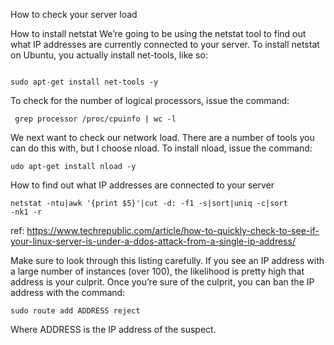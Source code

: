 How to check your server load

How to install netstat
We’re going to be using the netstat tool to find out what IP addresses are currently connected to your server. To install netstat on Ubuntu, you actually install net-tools, like so:

<code>
sudo apt-get install net-tools -y
</code>


To check for the number of logical processors, issue the command:

<code> grep processor /proc/cpuinfo | wc -l</code>

We next want to check our network load. There are a number of tools you can do this with, but I choose nload. To install nload, issue the command:

<code>udo apt-get install nload -y</code>

How to find out what IP addresses are connected to your server

<code>netstat -ntu|awk '{print $5}'|cut -d: -f1 -s|sort|uniq -c|sort -nk1 -r</code>

ref: https://www.techrepublic.com/article/how-to-quickly-check-to-see-if-your-linux-server-is-under-a-ddos-attack-from-a-single-ip-address/


Make sure to look through this listing carefully. If you see an IP address with a large number of instances (over 100), the likelihood is pretty high that address is your culprit. Once you’re sure of the culprit, you can ban the IP address with the command:

<code>sudo route add ADDRESS reject</code>

Where ADDRESS is the IP address of the suspect.